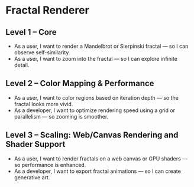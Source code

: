 # Fractal Renderer

## Level 1 – Core
- As a user, I want to render a Mandelbrot or Sierpinski fractal — so I can observe self-similarity.
- As a user, I want to zoom into the fractal — so I can explore infinite detail.

## Level 2 – Color Mapping & Performance
- As a user, I want to color regions based on iteration depth — so the fractal looks more vivid.
- As a developer, I want to optimize rendering speed using a grid or parallelism — so zooming is smoother.

## Level 3 – Scaling: Web/Canvas Rendering and Shader Support
- As a user, I want to render fractals on a web canvas or GPU shaders — so performance is enhanced.
- As a developer, I want to export fractal animations — so I can create generative art.
